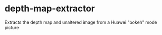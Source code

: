 # depth-map-extractor
Extracts the depth map and unaltered image from a Huawei "bokeh" mode picture
